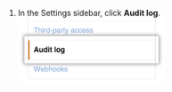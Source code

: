 1. In the Settings sidebar, click **Audit log**.
![Org audit log settings in sidebar](/assets/images/help/organizations/org-settings-audit-log.png)
